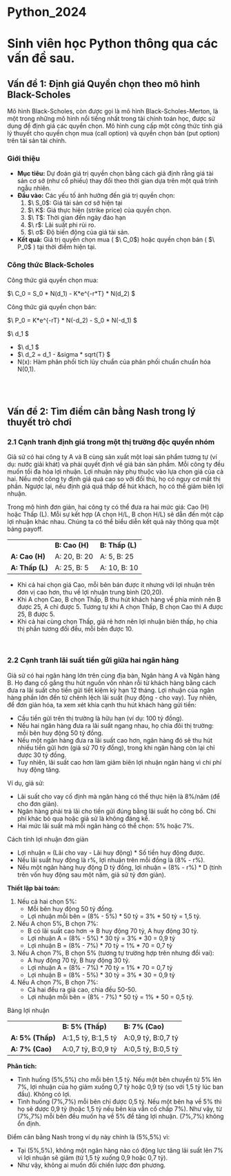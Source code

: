 # Python_2024

<h1>Sinh viên học Python thông qua các vấn đề sau.</h1>

<h2>Vấn đề 1: Định giá Quyền chọn theo mô hình Black-Scholes</h2>
<p>Mô hình Black-Scholes, còn được gọi là mô hình Black-Scholes-Merton, là một trong những mô hình nổi tiếng nhất trong tài chính toán học, được sử dụng để định giá các quyền chọn. Mô hình cung cấp một công thức tính giá lý thuyết cho quyền chọn mua (call option) và quyền chọn bán (put option) trên tài sản tài chính.</p>
<h3>Giới thiệu</h3>
<ul>
    <li><b>Mục tiêu:</b> Dự đoán giá trị quyền chọn bằng cách giả định rằng giá tài sản cơ sở (như cổ phiếu) thay đổi theo thời gian dựa trên một quá trình ngẫu nhiên.</li>
    <li><b>Đầu vào:</b> Các yếu tố ảnh hưởng đến giá trị quyền chọn:
        <ol>
            <li> $\ S_0$: Giá tài sản cơ sở hiện tại</li>
            <li>$\ K$: Giá thực hiện (strike price) của quyền chọn.</li>
            <li>$\ T$: Thời gian đến ngày đáo hạn </li>
            <li>$\ r$: Lãi suất phi rủi ro.</li>
            <li>$\ σ$: Độ biến động của giá tài sản.</li>
        </ol>
    </li>
    <li><b>Kết quả:</b> Giá trị quyền chọn mua ( $\ C_0$) hoặc quyền chọn bán ( $\ P_0$ ) tại thời điểm hiện tại.</li>
</ul>

<h3>Công thức Black-Scholes</h3>
<p>Công thức giá quyền chọn mua:</p>
<p text-align: center> $\ C_0 = S_0 * N(d_1) - K*e^{-r*T} * N(d_2) $</p>
<p>Công thức giá quyền chọn bán:</p>
<p text-align: center> $\ P_0 = K*e^{-rT} * N(-d_2) - S_0 * N(-d_1) $</p>

<p text-align: center> $\ d_1 $</p>

<ul>
    <li> $\ d_1 $ </li>
    <li> $\ d_2 = d_1 - &sigma * sqrt{T} $ </li>
    <li>N(x): Hàm phân phối tích lũy chuẩn của phân phối chuẩn chuẩn hóa N(0,1).</li>
</ul>

<br>
<br>
<h2>Vấn đề 2: Tìm điểm cân bằng Nash trong lý thuyết trò chơi</h2>
<h3>2.1 Cạnh tranh định giá trong một thị trường độc quyền nhóm</h3>
<p>Giả sử có hai công ty A và B cùng sản xuất một loại sản phẩm tương tự (ví dụ: nước giải khát) và phải quyết định về giá bán sản phẩm. Mỗi công ty đều muốn tối đa hóa lợi nhuận. Lợi nhuận này phụ thuộc vào lựa chọn giá của cả hai. Nếu một công ty định giá quá cao so với đối thủ, họ có nguy cơ mất thị phần. Ngược lại, nếu định giá quá thấp để hút khách, họ có thể giảm biên lợi nhuận.</p>

<p>Trong mô hình đơn giản, hai công ty có thể đưa ra hai mức giá: Cao (H) hoặc Thấp (L). Mỗi sự kết hợp (A chọn H/L, B chọn H/L) sẽ dẫn đến một cặp lợi nhuận khác nhau. Chúng ta có thể biểu diễn kết quả này thông qua một bảng payoff.</p>

<table>
<tr>
    <td></td>
    <td><b>B: Cao (H)	</b></td>
    <td><b>B: Thấp (L)</b></td>
</tr>
<tr>
    <td><b>A: Cao (H)</b></td>
    <td>A: 20, B: 20</td>
    <td>A: 5, B: 25</td>
</tr>
<tr>
    <td><b>A: Thấp (L)</b></td>
    <td>A: 25, B: 5</td>
    <td>A: 10, B: 10</td>
</tr>
</table>
<ul>
    <li>Khi cả hai chọn giá Cao, mỗi bên bán được ít nhưng với lợi nhuận trên đơn vị cao hơn, thu về lợi nhuận trung bình (20,20).</li>
    <li>Khi A chọn Cao, B chọn Thấp, B thu hút khách hàng về phía mình nên B được 25, A chỉ được 5. Tương tự khi A chọn Thấp, B chọn Cao thì A được 25, B được 5.</li>
    <li>Khi cả hai cùng chọn Thấp, giá rẻ hơn nên lợi nhuận biên thấp, họ chia thị phần tương đối đều, mỗi bên được 10.</li>
</ul>

<br>
<h3>2.2 Cạnh tranh lãi suất tiền gửi giữa hai ngân hàng</h3>
<p>Giả sử có hai ngân hàng lớn trên cùng địa bàn, Ngân hàng A và Ngân hàng B. Họ đang cố gắng thu hút nguồn vốn nhàn rỗi từ khách hàng bằng cách đưa ra lãi suất cho tiền gửi tiết kiệm kỳ hạn 12 tháng. Lợi nhuận của ngân hàng phần lớn đến từ chênh lệch lãi suất (huy động - cho vay). Tuy nhiên, để đơn giản hóa, ta xem xét khía cạnh thu hút khách hàng gửi tiền:</p>
<ul>
    <li>Cầu tiền gửi trên thị trường là hữu hạn (ví dụ: 100 tỷ đồng).
</li>
    <li>Nếu hai ngân hàng đưa ra lãi suất ngang nhau, họ chia đôi thị trường: mỗi bên huy động 50 tỷ đồng.</li>
    <li>Nếu một ngân hàng đưa ra lãi suất cao hơn, ngân hàng đó sẽ thu hút nhiều tiền gửi hơn (giả sử 70 tỷ đồng), trong khi ngân hàng còn lại chỉ được 30 tỷ đồng.</li>
    <li>Tuy nhiên, lãi suất cao hơn làm giảm biên lợi nhuận ngân hàng vì chi phí huy động tăng.</li>
</ul>

<p>Ví dụ, giả sử:</p>
<ul>
    <li>Lãi suất cho vay cố định mà ngân hàng có thể thực hiện là 8%/năm (để cho đơn giản).</li>
    <li>Ngân hàng phải trả lãi cho tiền gửi đúng bằng lãi suất họ công bố. Chi phí khác bỏ qua hoặc giả sử là không đáng kể.</li>
    <li>Hai mức lãi suất mà mỗi ngân hàng có thể chọn: 5% hoặc 7%.</li>
</ul>

<p>Cách tính lợi nhuận đơn giản</p>
<ul>
    <li>Lợi nhuận ≈ (Lãi cho vay - Lãi huy động) * Số tiền huy động được.</li>
    <li>Nếu lãi suất huy động là r%, lợi nhuận trên mỗi đồng là (8% - r%).</li>
    <li>Nếu một ngân hàng huy động D tỷ đồng, lợi nhuận = (8% - r%) * D (tính trên vốn huy động sau một năm, giả sử tỷ đơn giản).</li>
</ul>

<p><b>Thiết lập bài toán:</b></p>

<ol>
<li>Nếu cả hai chọn 5%:
    <ul>
        <li>Mỗi bên huy động 50 tỷ đồng.</li>
        <li>Lợi nhuận mỗi bên = (8% - 5%) * 50 tỷ = 3% * 50 tỷ = 1,5 tỷ.</li>
    </ul>
</li>

<li>Nếu A chọn 5%, B chọn 7%:
    <ul>
        <li>B có lãi suất cao hơn -> B huy động 70 tỷ, A huy động 30 tỷ.</li>
        <li>Lợi nhuận A = (8% - 5%) * 30 tỷ = 3% * 30 = 0,9 tỷ</li>
        <li>Lợi nhuận B = (8% - 7%) * 70 tỷ = 1% * 70 = 0,7 tỷ</li>
    </ul>
</li>


<li>Nếu A chọn 7%, B chọn 5% (tương tự trường hợp trên nhưng đổi vai):
    <ul>
        <li>A huy động 70 tỷ, B huy động 30 tỷ.</li>
        <li>Lợi nhuận A = (8% - 7%) * 70 tỷ = 1% * 70 = 0,7 tỷ</li>
        <li>Lợi nhuận B = (8% - 5%) * 30 tỷ = 3% * 30 = 0,9 tỷ</li>
    </ul>
</li>


<li>Nếu A chọn 7%, B chọn 7%:
    <ul>
        <li>Cả hai đều ra giá cao, chia đều 50-50.</li>
        <li>Lợi nhuận mỗi bên = (8% - 7%) * 50 tỷ = 1% * 50 = 0,5 tỷ.</li>
    </ul>
</li>

</ol>

<p>Bảng lợi nhuận</p>
<table>
<tr>
    <td></td>
    <td><b>B: 5% (Thấp)</b></td>
    <td><b>B: 7% (Cao)</b></td>
</tr>

<tr>
    <td><b>A: 5% (Thấp)</b></td>
    <td>A:1,5 tỷ, B:1,5 tỷ</td>
    <td>A:0,9 tỷ, B:0,7 tỷ</td>
</tr>

<tr>
    <td><b>A: 7% (Cao)</b></td>
    <td>A:0,7 tỷ, B:0,9 tỷ</td>
    <td>A:0,5 tỷ, B:0,5 tỷ</td>
</tr>
</table>

<p><b>Phân tích:</b></p>
<ul>
    <li>Tình huống (5%,5%) cho mỗi bên 1,5 tỷ. Nếu một bên chuyển từ 5% lên 7%, lợi nhuận của họ giảm xuống 0,7 tỷ hoặc 0,9 tỷ (so với 1,5 tỷ lúc ban đầu). Không có lợi.</li>
    <li>Tình huống (7%,7%) mỗi bên chỉ được 0,5 tỷ. Nếu một bên hạ về 5% thì họ sẽ được 0,9 tỷ (hoặc 1,5 tỷ nếu bên kia vẫn cố chấp 7%). Như vậy, từ (7%,7%) mỗi bên đều muốn hạ về 5% để tăng lợi nhuận. (7%,7%) không ổn định.</li>
</ul>

<p>Điểm cân bằng Nash trong ví dụ này chính là (5%,5%) vì:</p>
<ul>
    <li>Tại (5%,5%), không một ngân hàng nào có động lực tăng lãi suất lên 7% vì lợi nhuận sẽ giảm (từ 1,5 tỷ xuống 0,9 hoặc 0,7 tỷ).</li>
    <li>Như vậy, không ai muốn đổi chiến lược đơn phương.</li>
</ul>